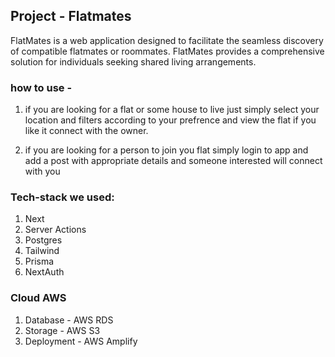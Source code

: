 ## Project -  Flatmates
FlatMates is a web application designed to facilitate the seamless discovery of compatible flatmates or roommates.
FlatMates provides a comprehensive solution for individuals seeking shared living arrangements.

### how to use - 
1. if you are looking for a flat or some house to live just simply select your location and filters according to your prefrence and view the flat if you like it connect with the owner.

2. if you are looking for a person to join you flat simply login to app and add a post with appropriate details and someone interested will connect with you

### Tech-stack we used:
 1. Next 
 2. Server Actions
 3. Postgres
 4. Tailwind
 5. Prisma
 6. NextAuth

### Cloud AWS
 1. Database  - AWS RDS
 2. Storage - AWS S3
 3. Deployment - AWS Amplify

 
